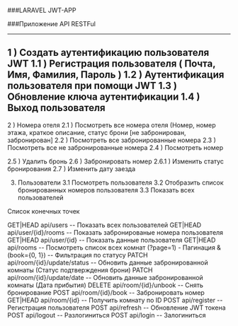 ###LARAVEL JWT-APP

###Приложение API RESTFul

-------------------------------------------------------------
1 ) Создать аутентификацию пользователя JWT
1.1 ) Регистрация пользователя ( Почта, Имя, Фамилия, Пароль )
1.2 ) Аутентификация пользователя при помощи JWT
1.3 ) Обновление ключа аутентификации
1.4 ) Выход пользователя
-------------------------------------------------------------

2 ) Номера отеля
2.1 ) Посмотреть все номера отеля (Номер, номер этажа, краткое описание, статус брони [не забронирован, забронирован]
2.2 ) Посмотреть все забронированные номера
2.3 ) Посмотреть все не забронированные номера
2.4 ) Посмотреть номер

2.5 ) Удалить бронь
2.6 ) Забронировать номер
2.6.1 ) Изменить статус бронирования
2.7 ) Изменить дату заезда

3) Пользователи
3.1 Посмотреть пользователя
3.2 Отобразить список бронированных номеров пользователя
3.3 Показать всех пользователей

Список конечных точек

GET|HEAD   api/users  -- Показать всех пользователей
GET|HEAD   api/user/{id}/rooms -- Показать забронированые номера пользователя
GET|HEAD   api/user/{id} -- Показать данные пользователя
GET|HEAD   api/rooms -- Посмотреть список всех комнат
(?page=1) - Пагинация & (book={0, 1}) -- Фильтрация по статусу
PATCH      api/room/{id}/update/status -- Обновить данные забронированной комнаты (Статус подтверждения брони)
PATCH      api/room/{id}/update/date -- Обновить данные забронированной комнаты (Дата прибытия)
DELETE     api/room/{id}/unbook -- Снять бронирование
POST       api/room/{id}/book  -- Забронировать номер
GET|HEAD   api/room/{id} -- Получить комнату по ID
POST       api/register  -- Регистрация пользователя
POST       api/refresh  -- Обновление JWT токена
POST       api/logout -- Разлогиниться
POST       api/login -- Залогиниться
